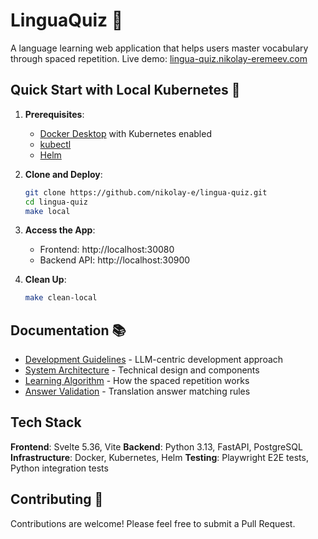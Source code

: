 # LinguaQuiz 🎯

A language learning web application that helps users master vocabulary through spaced repetition. Live demo: [lingua-quiz.nikolay-eremeev.com](https://lingua-quiz.nikolay-eremeev.com/)

## Quick Start with Local Kubernetes 🚀

1. **Prerequisites**:
   - [Docker Desktop](https://www.docker.com/products/docker-desktop/) with Kubernetes enabled
   - [kubectl](https://kubernetes.io/docs/tasks/tools/)
   - [Helm](https://helm.sh/docs/intro/install/)

2. **Clone and Deploy**:

   ```bash
   git clone https://github.com/nikolay-e/lingua-quiz.git
   cd lingua-quiz
   make local
   ```

3. **Access the App**:
   - Frontend: http://localhost:30080
   - Backend API: http://localhost:30900

4. **Clean Up**:
   ```bash
   make clean-local
   ```

## Documentation 📚

- [Development Guidelines](docs/tech.md#development--testing) - LLM-centric development approach
- [System Architecture](docs/tech.md#system-architecture) - Technical design and components
- [Learning Algorithm](docs/tech.md#learning-algorithm-quiz-core) - How the spaced repetition works
- [Answer Validation](docs/tech.md#answer-validation-logic-quiz-core) - Translation answer matching rules

## Tech Stack

**Frontend**: Svelte 5.36, Vite
**Backend**: Python 3.13, FastAPI, PostgreSQL
**Infrastructure**: Docker, Kubernetes, Helm
**Testing**: Playwright E2E tests, Python integration tests

## Contributing 🤝

Contributions are welcome! Please feel free to submit a Pull Request.
